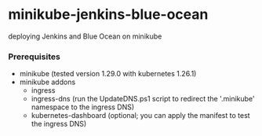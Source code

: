 # minikube-jenkins-blue-ocean
deploying Jenkins and Blue Ocean on minikube

### Prerequisites
- minikube (tested version 1.29.0 with kubernetes 1.26.1)
- minikube addons
  - ingress
  - ingress-dns          (run the UpdateDNS.ps1 script to redirect the '.minikube' namespace to the ingress DNS)
  - kubernetes-dashboard (optional; you can apply the manifest to test the ingress DNS)
